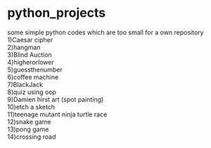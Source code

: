 # python_projects
some simple python codes which are too small for a own repository<br/>
1)Caesar cipher<br/>
2)hangman <br/>
3)Blind Auction <br />
4)higherorlower <br />
5)guessthenumber <br />
6)coffee machine <br />
7)BlackJack <br />
8)quiz using oop<br />
9)Damien hirst art (spot painting)<br />
10)etch a sketch<br />
11)teenage mutant ninja turtle race <br />
12)snake game <br/>
13)pong game <br/>
14)crossing road <br/>
